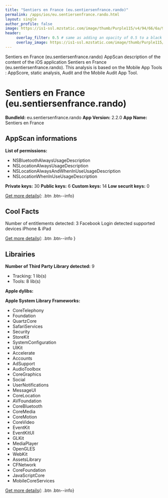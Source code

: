 ```yaml
---
title: "Sentiers en France (eu.sentiersenfrance.rando)"
permalink: /apps/ios/eu.sentiersenfrance.rando.html
layout: single
author_profile: false
image: https://is1-ssl.mzstatic.com/image/thumb/Purple115/v4/94/66/6a/94666a97-f536-e881-788c-175d1e80ce04/AppIcon-0-0-1x_U007emarketing-0-0-0-10-0-0-sRGB-0-0-0-GLES2_U002c0-512MB-85-220-0-0.png/512x512bb.jpg
header: 
     overlay_filter: 0.5 # same as adding an opacity of 0.5 to a black background
     overlay_image: https://is1-ssl.mzstatic.com/image/thumb/Purple115/v4/94/66/6a/94666a97-f536-e881-788c-175d1e80ce04/AppIcon-0-0-1x_U007emarketing-0-0-0-10-0-0-sRGB-0-0-0-GLES2_U002c0-512MB-85-220-0-0.png/512x512bb.jpg
---
```

Sentiers en France (eu.sentiersenfrance.rando) AppScan description of the content of the iOS application Sentiers en France (eu.sentiersenfrance.rando). This analysis is based on the Mobile App Tools : AppScore, static analysis, Audit and the Mobile Audit App Tool.

# Sentiers en France (eu.sentiersenfrance.rando)

**BundleId:** eu.sentiersenfrance.rando
**App Version:** 2.2.0
**App Name:** Sentiers en France


## AppScan informations 

**List of permissions:** 
- NSBluetoothAlwaysUsageDescription
- NSLocationAlwaysUsageDescription
- NSLocationAlwaysAndWhenInUseUsageDescription
- NSLocationWhenInUseUsageDescription
  
  
**Private keys:** 30
**Public keys:** 6
**Custom keys:** 14
**Low securit keys:** 0
  
[Get more details](/pricing.html){: .btn .btn--info}

## Cool Facts

Number of entitlements detected: 3
Facebook Login detected
supported devices iPhone & iPad
  
[Get more details](/pricing.html){: .btn .btn--info }

## Librairies 
**Number of Third Party Library detected:** 9
- Tracking: 1 lib(s)
- Tools: 8 lib(s)


**Apple dylibs:**


**Apple System Library Frameworks:**
- CoreTelephony
- Foundation
- QuartzCore
- SafariServices
- Security
- StoreKit
- SystemConfiguration
- UIKit
- Accelerate
- Accounts
- AdSupport
- AudioToolbox
- CoreGraphics
- Social
- UserNotifications
- MessageUI
- CoreLocation
- AVFoundation
- CoreBluetooth
- CoreMedia
- CoreMotion
- CoreVideo
- EventKit
- EventKitUI
- GLKit
- MediaPlayer
- OpenGLES
- WebKit
- AssetsLibrary
- CFNetwork
- CoreFoundation
- JavaScriptCore
- MobileCoreServices


  
[Get more details](/pricing.html){: .btn .btn--info}


